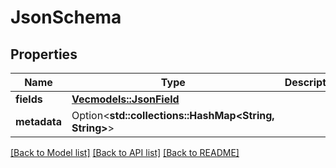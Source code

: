 # JsonSchema

## Properties

Name | Type | Description | Notes
------------ | ------------- | ------------- | -------------
**fields** | [**Vec<models::JsonField>**](JsonField.md) |  | 
**metadata** | Option<**std::collections::HashMap<String, String>**> |  | [optional]

[[Back to Model list]](../README.md#documentation-for-models) [[Back to API list]](../README.md#documentation-for-api-endpoints) [[Back to README]](../README.md)


